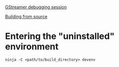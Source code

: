 [GStreamer debugging session](https://developer.ridgerun.com/wiki/index.php?title=GStreamer_Debugging_Using_GDB)

[Building from source](
https://gstreamer.freedesktop.org/documentation/installing/building-from-source-using-meson.html?gi-language=c)

# Entering the "uninstalled" environment
`ninja -C <path/to/build_directory> devenv`